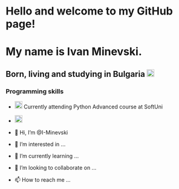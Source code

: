 # Hello and welcome to my GitHub page!
# My name is Ivan Minevski.
## Born, living and studying in Bulgaria <img width="20" src="https://emojipedia-us.s3.dualstack.us-west-1.amazonaws.com/thumbs/160/apple/325/flag-bulgaria_1f1e7-1f1ec.png"> 


### Programming skills
- <img width="20" src="https://user-images.githubusercontent.com/112943652/204306560-fd4a804a-ed48-4b1d-a81c-162bc286d612.png"> Currently attending Python Advanced course at SoftUni
- <img width="20" src="[https://icon-library.com/images/java-icon-images/java-icon-images-6.jpg](https://icon-library.com/images/java-icon-images/java-icon-images-0.jpg)"> 



- 👋 Hi, I’m @I-Minevski
- 👀 I’m interested in ...
- 🌱 I’m currently learning ...
- 💞️ I’m looking to collaborate on ...
- 📫 How to reach me ...

<!---
I-Minevski/I-Minevski is a ✨ special ✨ repository because its `README.md` (this file) appears on your GitHub profile.
You can click the Preview link to take a look at your changes.
--->
